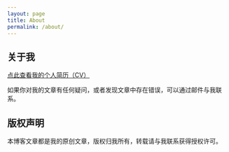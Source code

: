 ```yaml
---
layout: page
title: About
permalink: /about/
---
```


## 关于我


[点此查看我的个人简历（CV）](https://guiyang882.github.io/images/cv_guiyang.pdf)

如果你对我的文章有任何疑问，或者发现文章中存在错误，可以通过邮件与我联系。

## 版权声明

本博客文章都是我的原创文章，版权归我所有，转载请与我联系获得授权许可。
